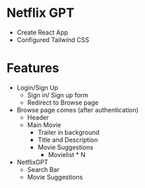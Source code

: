 # Netflix GPT

- Create React App
- Configured Tailwind CSS

# Features
- Login/Sign Up
    - Sign in/ Sign up form
    - Redirect to Browse page
- Browse page comes (after authentication) 
    - Header
    - Main Movie
        - Trailer in background
        - Title and Description
        - Movie Suggestions
            - Movielist * N
- NetflixGPT
    - Search Bar
    - Movie Suggestions            